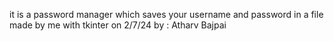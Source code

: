 it is a password manager which saves your username and password in a file made by me with tkinter on 2/7/24 
by : Atharv Bajpai
